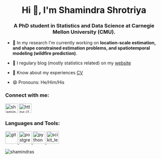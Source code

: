 <h1 align="center">Hi 👋, I'm Shamindra Shrotriya</h1>
<h3 align="center">A PhD student in Statistics and Data Science at Carnegie Mellon University (CMU).</h3>

- 🔭 In my research I'm currently working on **location-scale estimation, and shape constrained estimation problems, and spatiotemporal modeling (wildfire prediction)**.

- 📝 I regulary blog (mostly statistics related) on my [website](https://www.shamindras.com/)

- 📄 Know about my experiences [CV](https://www.shamindras.com/data/pdfs/CV.pdf)

- 😄 Pronouns: He/Him/His

<h3 align="left">Connect with me:</h3>
<p align="left">
<a href="https://twitter.com/shamindraas" target="blank"><img align="center" src="https://cdn.jsdelivr.net/npm/simple-icons@3.0.1/icons/twitter.svg" alt="shamindraas" height="30" width="40" /></a>
<a href="/https://www.shamindras.com/index.xml" target="blank"><img align="center" src="https://cdn.jsdelivr.net/npm/simple-icons@3.0.1/icons/rss.svg" alt="https://www.shamindras.com/index.xml" height="30" width="40" /></a>
</p>

<h3 align="left">Languages and Tools:</h3>
<p align="left"> <a href="https://git-scm.com/" target="_blank"> <img src="https://www.vectorlogo.zone/logos/git-scm/git-scm-icon.svg" alt="git" width="40" height="40"/> </a> <a href="https://www.postgresql.org" target="_blank"> <img src="https://devicons.github.io/devicon/devicon.git/icons/postgresql/postgresql-original-wordmark.svg" alt="postgresql" width="40" height="40"/> </a> <a href="https://www.python.org" target="_blank"> <img src="https://devicons.github.io/devicon/devicon.git/icons/python/python-original.svg" alt="python" width="40" height="40"/> </a> <a href="https://scikit-learn.org/" target="_blank"> <img src="https://upload.wikimedia.org/wikipedia/commons/0/05/Scikit_learn_logo_small.svg" alt="scikit_learn" width="40" height="40"/> </a> </p>

<p align="left"> <img src="https://komarev.com/ghpvc/?username=shamindras&label=Profile%20views&color=0e75b6&style=flat" alt="shamindras" /> </p>
